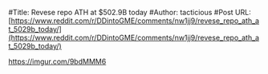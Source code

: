 #Title: Revese repo ATH at $502.9B today
#Author: tacticious
#Post URL: [https://www.reddit.com/r/DDintoGME/comments/nw1jj9/revese_repo_ath_at_5029b_today/](https://www.reddit.com/r/DDintoGME/comments/nw1jj9/revese_repo_ath_at_5029b_today/)


https://imgur.com/9bdMMM6